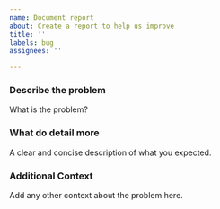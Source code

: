 ```yaml
---
name: Document report
about: Create a report to help us improve
title: ''
labels: bug
assignees: ''

---
```


### **Describe the problem**

What is the problem?

### **What do detail more**

A clear and concise description of what you expected.

### **Additional Context**

Add any other context about the problem here.
